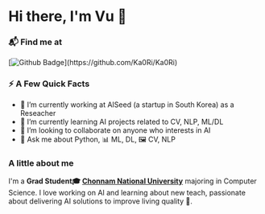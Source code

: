 # Hi there, I'm Vu 👋


### 📬 Find me at
[![Github Badge](http://img.shields.io/badge/-Github-black?style=flat-square&logo=github&link=[https://github.com/Defcon27/](https://github.com/Ka0Ri/Ka0Ri))](https://github.com/Ka0Ri/Ka0Ri)

### ⚡️ A Few Quick Facts
- 🔭 I’m currently working at AISeed (a startup in South Korea) as a Reseacher
- 🌱 I’m currently learning AI projects related to CV, NLP, ML/DL
- 👯 I’m looking to collaborate on anyone who interests in AI
- 💬 Ask me about Python, 📊 ML, DL, 🖼 CV, NLP


### A little about me
I'm a **Grad Student🎓 [Chonnam National University](https://international.jnu.ac.kr/IndexMain.aspx)** majoring in Computer Science. I love working on AI and learning about new teach, passionate about delivering AI solutions to improve living quality 🤗. <br/><br/>

<!--
**Ka0Ri/Ka0Ri** is a ✨ _special_ ✨ repository because its `README.md` (this file) appears on your GitHub profile.

Here are some ideas to get you started:

- 🔭 I’m currently working on ...
- 🌱 I’m currently learning ...
- 👯 I’m looking to collaborate on ...
- 🤔 I’m looking for help with ...
- 💬 Ask me about ...
- 📫 How to reach me: ...
- 😄 Pronouns: ...
- ⚡ Fun fact: ...
-->
